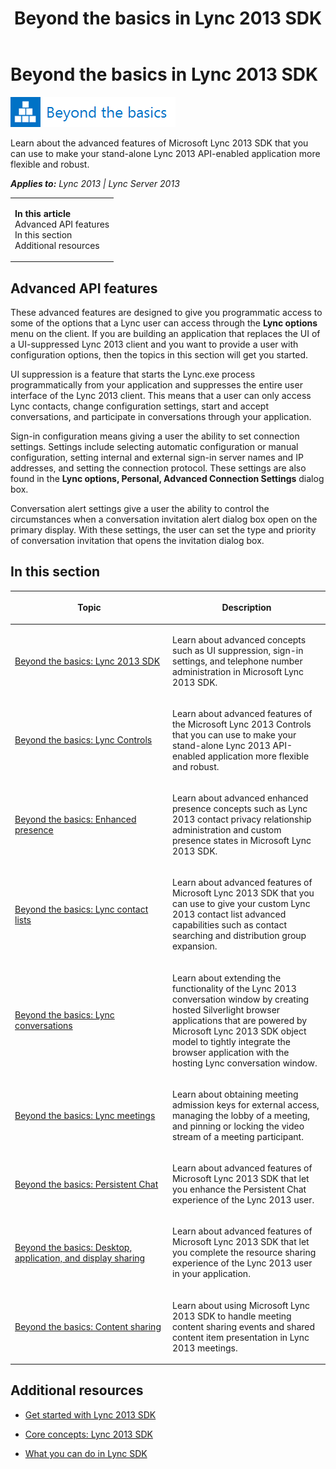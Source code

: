 ﻿---
title: Beyond the basics in Lync 2013 SDK
TOCTitle: Beyond the basics
ms:assetid: ff41897b-443f-42c3-8180-0e9ad33cd4e5
ms:mtpsurl: https://msdn.microsoft.com/en-us/library/JJ933259(v=office.15)
ms:contentKeyID: 50877405
ms.date: 07/24/2014
mtps_version: v=office.15
---

# Beyond the basics in Lync 2013 SDK

![Beyond the basics topic](images/JJ945548.mod_icon_beyondbasics_long(Office.15).png "Beyond the basics topic")

Learn about the advanced features of Microsoft Lync 2013 SDK that you can use to make your stand-alone Lync 2013 API-enabled application more flexible and robust.


_**Applies to:** Lync 2013 | Lync Server 2013_

<table>
<colgroup>
<col style="width: 100%" />
</colgroup>
<tbody>
<tr class="odd">
<td><p><strong>In this article</strong><br />
Advanced API features<br />
In this section<br />
Additional resources</p></td>
</tr>
</tbody>
</table>


## Advanced API features

These advanced features are designed to give you programmatic access to some of the options that a Lync user can access through the **Lync options** menu on the client. If you are building an application that replaces the UI of a UI-suppressed Lync 2013 client and you want to provide a user with configuration options, then the topics in this section will get you started.

UI suppression is a feature that starts the Lync.exe process programmatically from your application and suppresses the entire user interface of the Lync 2013 client. This means that a user can only access Lync contacts, change configuration settings, start and accept conversations, and participate in conversations through your application.

Sign-in configuration means giving a user the ability to set connection settings. Settings include selecting automatic configuration or manual configuration, setting internal and external sign-in server names and IP addresses, and setting the connection protocol. These settings are also found in the **Lync options, Personal, Advanced Connection Settings** dialog box.

Conversation alert settings give a user the ability to control the circumstances when a conversation invitation alert dialog box open on the primary display. With these settings, the user can set the type and priority of conversation invitation that opens the invitation dialog box.

## In this section

<table>
<colgroup>
<col style="width: 50%" />
<col style="width: 50%" />
</colgroup>
<thead>
<tr class="header">
<th><p>Topic</p></th>
<th><p>Description</p></th>
</tr>
</thead>
<tbody>
<tr class="odd">
<td><p><a href="beyond-the-basics-lync-2013-sdk.md">Beyond the basics: Lync 2013 SDK</a></p></td>
<td><p>Learn about advanced concepts such as UI suppression, sign-in settings, and telephone number administration in Microsoft Lync 2013 SDK.</p></td>
</tr>
<tr class="even">
<td><p><a href="beyond-the-basics-lync-controls.md">Beyond the basics: Lync Controls</a></p></td>
<td><p>Learn about advanced features of the Microsoft Lync 2013 Controls that you can use to make your stand-alone Lync 2013 API-enabled application more flexible and robust.</p></td>
</tr>
<tr class="odd">
<td><p><a href="beyond-the-basics-enhanced-presence.md">Beyond the basics: Enhanced presence</a></p></td>
<td><p>Learn about advanced enhanced presence concepts such as Lync 2013 contact privacy relationship administration and custom presence states in Microsoft Lync 2013 SDK.</p></td>
</tr>
<tr class="even">
<td><p><a href="beyond-the-basics-lync-contact-lists.md">Beyond the basics: Lync contact lists</a></p></td>
<td><p>Learn about advanced features of Microsoft Lync 2013 SDK that you can use to give your custom Lync 2013 contact list advanced capabilities such as contact searching and distribution group expansion.</p></td>
</tr>
<tr class="odd">
<td><p><a href="beyond-the-basics-lync-conversations.md">Beyond the basics: Lync conversations</a></p></td>
<td><p>Learn about extending the functionality of the Lync 2013 conversation window by creating hosted Silverlight browser applications that are powered by Microsoft Lync 2013 SDK object model to tightly integrate the browser application with the hosting Lync conversation window.</p></td>
</tr>
<tr class="even">
<td><p><a href="beyond-the-basics-lync-meetings.md">Beyond the basics: Lync meetings</a></p></td>
<td><p>Learn about obtaining meeting admission keys for external access, managing the lobby of a meeting, and pinning or locking the video stream of a meeting participant.</p></td>
</tr>
<tr class="odd">
<td><p><a href="beyond-the-basics-persistent-chat.md">Beyond the basics: Persistent Chat</a></p></td>
<td><p>Learn about advanced features of Microsoft Lync 2013 SDK that let you enhance the Persistent Chat experience of the Lync 2013 user.</p></td>
</tr>
<tr class="even">
<td><p><a href="beyond-the-basics-desktop-application-and-display-sharing.md">Beyond the basics: Desktop, application, and display sharing</a></p></td>
<td><p>Learn about advanced features of Microsoft Lync 2013 SDK that let you complete the resource sharing experience of the Lync 2013 user in your application.</p></td>
</tr>
<tr class="odd">
<td><p><a href="beyond-the-basics-content-sharing.md">Beyond the basics: Content sharing</a></p></td>
<td><p>Learn about using Microsoft Lync 2013 SDK to handle meeting content sharing events and shared content item presentation in Lync 2013 meetings.</p></td>
</tr>
</tbody>
</table>


## Additional resources

  - [Get started with Lync 2013 SDK](get-started-with-lync-2013-sdk.md)

  - [Core concepts: Lync 2013 SDK](core-concepts-lync-2013-sdk.md)

  - [What you can do in Lync SDK](what-you-can-do-in-lync-sdk.md)

